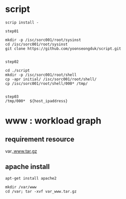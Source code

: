 # script

    scrip install - 
    
    step01 
    
    mkdir -p /isc/sorc001/root/sysinst
    cd /isc/sorc001/root/sysinst
    git clone https://github.com/yoonseongduk/script.git 


    step02 
    
    cd ./script
    mkdir -p /isc/sorc001/root/shell
    cp -apr initial/ /isc/sorc001/root/shell/
    cp /isc/sorc001/root/shell/000* /tmp/
    

    step03
    /tmp/000*  ${host_ipaddress}
    
    
# www : workload graph 

## requirement resource 

   var_www.tar.gz 
   
   

## apache install

    apt-get install apache2

    mkdir /var/www
    cd /var; tar -xvf var_www.tar.gz
    

